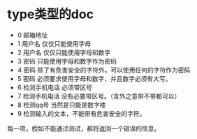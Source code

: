 # type类型的doc
- 0 邮箱地址
- 1 用户名 仅仅只能使用字母
- 2 用户名 仅仅只能使用字母和数字
- 3 密码 只能使用字母和数字作为密码
- 4 密码 除了有危害安全的字符外，可以使用任何的字符作为密码
- 5 密码 必须要求使用字母和数字，并且数字必须有大写。
- 6 检测手机电话 必须带区号
- 7 检测手机电话 没有必要带区号。（言外之意带不带都可以）
- 8 检测qq号 当然是只能是数字喽
- 9 检测输入的文本，不能带有危害安全的字符。

每一项，假如不能通过测试，都将返回一个错误的信息。
